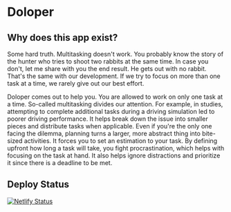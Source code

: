 # Doloper

## Why does this app exist?

Some hard truth. Multitasking doesn't work. You probably know the story of the hunter who tries to shoot two rabbits at the same time. In case you don't, let me share with you the end result. He gets out with no rabbit. That's the same with our development. If we try to focus on more than one task at a time, we rarely give out our best effort.

Doloper comes out to help you. You are allowed to work on only one task at a time. So-called multitasking divides our attention. For example, in studies, attempting to complete additional tasks during a driving simulation led to poorer driving performance. It helps break down the issue into smaller pieces and distribute tasks when applicable. Even if you're the only one facing the dilemma, planning turns a larger, more abstract thing into bite-sized activities. It forces you to set an estimation to your task. By defining upfront how long a task will take, you fight procrastination, which helps with focusing on the task at hand. It also helps ignore distractions and prioritize it since there is a deadline to be met.



## Deploy Status

[![Netlify Status](https://api.netlify.com/api/v1/badges/7850deb9-d846-4a0f-a4a8-3d358c40e2e3/deploy-status)](https://app.netlify.com/sites/doloper/deploys)
